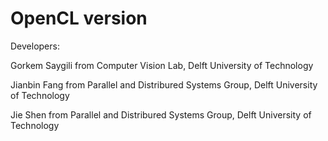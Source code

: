 OpenCL version
========

Developers: 

Gorkem Saygili from Computer Vision Lab, Delft University of Technology

Jianbin Fang from Parallel and Distribured Systems Group, Delft University of Technology

Jie Shen from Parallel and Distribured Systems Group, Delft University of Technology
